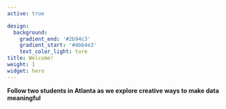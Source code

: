 ```yaml
---
active: true

design:
  background:
    gradient_end: '#2b94c3'
    gradient_start: '#4bb4e3'
    text_color_light: ture
title: Welcome!
weight: 1
widget: hero
---
```


**Follow two students in Atlanta as we explore creative ways to make data meaningful**
